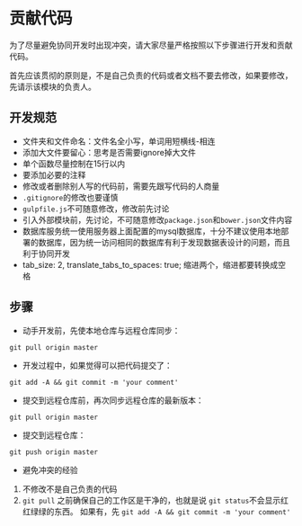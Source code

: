 #  贡献代码

为了尽量避免协同开发时出现冲突，请大家尽量严格按照以下步骤进行开发和贡献代码。

首先应该贯彻的原则是，不是自己负责的代码或者文档不要去修改，如果要修改，先请示该模块的负责人。

##  开发规范
* 文件夹和文件命名：文件名全小写，单词用短横线-相连
* 添加大文件要留心：思考是否需要ignore掉大文件
* 单个函数尽量控制在15行以内
* 要添加必要的注释
* 修改或者删除别人写的代码前，需要先跟写代码的人商量
* `.gitignore`的修改也要谨慎
* `gulpfile.js`不可随意修改，修改前先讨论
* 引入外部模块前，先讨论，不可随意修改`package.json`和`bower.json`文件内容
* 数据库服务统一使用服务器上面配置的mysql数据库，十分不建议使用本地部署的数据库，因为统一访问相同的数据库有利于发现数据表设计的问题，而且利于协同开发
* tab_size: 2, translate_tabs_to_spaces: true; 缩进两个，缩进都要转换成空格

##  步骤

* 动手开发前，先使本地仓库与远程仓库同步：

```
git pull origin master
```

* 开发过程中，如果觉得可以把代码提交了：

```
git add -A && git commit -m 'your comment'
```

* 提交到远程仓库前，再次同步远程仓库的最新版本：

```
git pull origin master
```

* 提交到远程仓库：

```
git push origin master
```

* 避免冲突的经验
1. 不修改不是自己负责的代码
2. `git pull` 之前确保自己的工作区是干净的，也就是说 `git status`不会显示红红绿绿的东西。
如果有，先 `git add -A && git commit -m 'your comment'`

